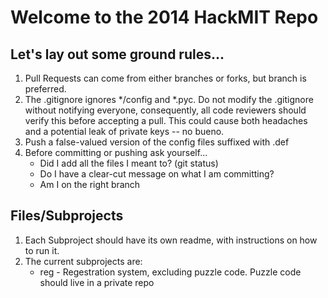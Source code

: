 Welcome to the 2014 HackMIT Repo
==========
Let's lay out some ground rules...
-----------
1. Pull Requests can come from either branches or forks, but branch is preferred.
2. The .gitignore ignores */config and *.pyc. Do not modify the .gitignore without notifying everyone, consequently, all code reviewers should verify this before accepting a pull. This could cause both headaches and a potential leak of private keys -- no bueno.
3. Push a false-valued version of the config files suffixed with .def
4. Before committing or pushing ask yourself...
    - Did I add all the files I meant to? (git status)
    - Do I have a clear-cut message on what I am committing?
    - Am I on the right branch


Files/Subprojects
------------
1. Each Subproject should have its own readme, with instructions on how to run it.
2. The current subprojects are:
    - reg - Regestration system, excluding puzzle code. Puzzle code should live in a private repo


